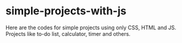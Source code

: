# simple-projects-with-js
Here are the codes for simple projects using only CSS, HTML and JS. Projects like to-do list, calculator, timer and others.
